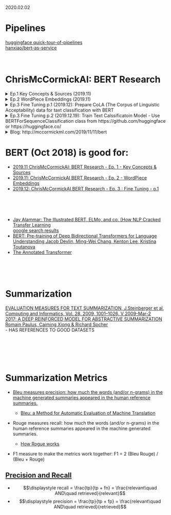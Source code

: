 2020.02.02

# Pipelines
[huggingface quick-tour-of-pipelines](https://github.com/huggingface/transformers#quick-tour-of-pipelines)<br>
[hanxiao/bert-as-service](https://github.com/hanxiao/bert-as-service)<br>
[]()<br>
[]()<br>


# ChrisMcCormickAI: BERT Research 
<details>
  <summary> Ep.1 Key Concepts & Sources (2019.11)<br>    </summary>
    - https://www.youtube.com/watch?v=FKlPCK1uFrc&list=PLam9sigHPGwOBuH4_4fr-XvDbe5uneaf6 <br>
    - BERT <- Transformer <- [LSTM w/ Attention] <- [Encoder/Decoder + Bi-LSTM] <- [RNN + LSTM]<br>
    - Bogus tasks: (1) Masked Language Model, (2) Next Sentence Prediction
</details>

<details>
  <summary> Ep.2 WordPiece Embeddings (2019.11)<br>    </summary>
    - https://www.youtube.com/watch?v=zJW57aCBCTk&list=PLam9sigHPGwOBuH4_4fr-XvDbe5uneaf6&index=2 <br>
    - BERT vocab sz = 30k, words are embedded into R^768<br>
    - Instead of working with sequence of words BERT works with sequence of embeddings.<br>
    - individual values inside feature vectors do not matter - relative proximity of vectors matters<br>
    - word piece model: (1) "embedding" = "em" "##bed" "##ding". BERT get 3 tokens (subwords) out of 1 word, (2)'kroxldyphivc' -> k-##ro-##x-##ld-##yp-##hi-##vc,  (3) bedding -> bed-##ding<br>
    - Vocab: 1=[PAD], 101=[UNK], 102=[CLS], 103=[SEP], 104=[MASK], 1000=!, 1001=\", 7607=##mus, 7613=1873<br>
</details>   
    
<details>
  <summary> Ep.3 Fine Tuning p.1 (2019.12): Prepare CoLA (The Corpus of Linguistic Acceptability) data for taxt classification with BERT    
    <br>    </summary>
    - https://www.youtube.com/watch?v=zJW57aCBCTk&list=PLam9sigHPGwOBuH4_4fr-XvDbe5uneaf6&index=3 <br>
    - Pros-0 of Fine Tuning: (1) Quick Development, (2) Less Data needed, (3) Better results <br>
    - Pros-1: Good for: Text Classification, Named Entoty Recognition (NER), POS Tagging, Question + Answering part of text <br>
    - Con-0: Not good for: Language modeling, Translation, Text generation<br>
    - Con-1: BERT is a very large model: 109M weights = 109*10^6*4(Bytes)/1024/1024 = 416 MBytes (Embedding layer: 24M weights, 12 layers of Transformers=12*7M=84M)<br>
    - Con-2: Slow to train, eg 10k sentence classifications with 4 epochs on GPU at colab takes ~ 10 mins <br>
    - Con-3: Slow inferencing - challenge for production deployment <br>
    - Con-4: Domain Specific Language <br>
    - code is from https://github.com/huggingface/transformers/blob/6695450a23545bc9d5416f39ab39609c7811c653/examples/text-classification/README.md <br>
    - TF2   code: https://github.com/huggingface/transformers/blob/master/examples/text-classification/run_tf_glue.py<br>
    - Torch code: https://github.com/huggingface/transformers/blob/master/examples/text-classification/run_glue.py<br>
    - CoLA DATA SET: https://nyu-mll.github.io/CoLA/<br>
    - Sec 3: TOKENIZE, FORMATTING (Special Tokens, Attention Mask), SEQUENCES->IDs, PADDING_n_TRUNCATING, ATTENTION_MASKS, 
  TRAIN_VALIDATION_SPLIT, CONVERT_2_PyTorch_DataType<br>
    - The ATTENTION_MASKS simply makes it explicit which tokens are actual words versus which are padding.<br>
</details>
    
<details>
  <summary> Ep.3 Fine Tuning p.2 (2019.12.19): Train Text Calssificatoin Model - Use BERTForSequenceClassification class from https://github.com/huggingface or https://huggingface.co/
    <br>    </summary>
    - VIDEO: https://www.youtube.com/watch?v=Hnvb9b7a_Ps <br>
    - CODE: https://colab.research.google.com/github/ftk1000/BERT_demos/blob/master/BERT_Fine_Tuning_Sentence_Classification.ipynb#scrollTo=GLs72DuMODJO<br>
    - Sec 3: TOKENIZE, FORMATTING (Special Tokens, Attention Mask), SEQUENCES->IDs, PADDING_n_TRUNCATING, ATTENTION_MASKS, TRAIN_VALIDATION_SPLIT, CONVERT_2_PyTorch_DataType<br>
    - Sec 4: BERTForSequenceClassification, OPTIMIZER n LearningRateScheduler, TrainingLoop<br>
    - model.train(), model.eval() sets flags<br>
    - model(..., labels) outputs LOSS, model(...) w/o labels outputs logits<br>
    - model() always returns a tuple [] : loss = output[0] <br>
    - loss.backward()   : calculates gradients <br>
</details>
    
<details>
  <summary> Blog: http://mccormickml.com/2019/11/11/bert <br>    </summary>
    - http://mccormickml.com/2019/11/11/bert-research-ep-1-key-concepts-and-sources/ <br>
    - BERT was trained on two “fake tasks”: “Masked Word Prediction” and “Next Sentence Prediction”. <br>
    - As a byproduct of learning to do these tasks, it develops the ability to make sense of human language. <br>
    - Once the training is finished, we strip off the final layer(s) of the model which were specific to the fake task, and then apply BERT to the tasks that we actually care about. <br>
    - coming up with these two “fake tasks” is the real innovation of BERT–otherwise it’s just a large stack of Transformers, which had already been around.<br>
    - another key contribution might be Google researchers having the text data, compute resources, and audacity to train such a huge model<br>
</details>
    


# BERT (Oct 2018) is good for: 
- [2019.11 ChrisMcCormickAI: BERT Research - Ep. 1 - Key Concepts & Sources](https://www.youtube.com/watch?v=FKlPCK1uFrc&list=PLam9sigHPGwOBuH4_4fr-XvDbe5uneaf6)<br>
- [2019.11: ChrisMcCormickAI BERT Research - Ep. 2 - WordPiece Embeddings](https://www.youtube.com/watch?v=zJW57aCBCTk&list=PLam9sigHPGwOBuH4_4fr-XvDbe5uneaf6&index=2)<br>
- [2019.12: ChrisMcCormickAI BERT Research - Ep. 3 : Fine Tuning - p.1](https://www.youtube.com/watch?v=x66kkDnbzi4&list=PLam9sigHPGwOBuH4_4fr-XvDbe5uneaf6&index=3)<br>

[]()<br>
[]()<br>
[]()<br>

    
- [Jay Alammar: The Illustrated BERT, ELMo, and co. (How NLP Cracked Transfer Learning](http://jalammar.github.io/illustrated-bert/)<br>
[google search results](https://www.google.com/search?q=BERT+and+other+transformers&rlz=1C1GCEA_enUS800US800&oq=bert&aqs=chrome.2.69i57j0j69i59j46l2j69i64l3.5639j0j7&sourceid=chrome&ie=UTF-8)<br>
- [BERT: Pre-training of Deep Bidirectional Transformers for Language Understanding
Jacob Devlin, Ming-Wei Chang, Kenton Lee, Kristina Toutanova](https://arxiv.org/abs/1810.04805)<br>
- [The Annotated Transformer](https://nlp.seas.harvard.edu/2018/04/03/attention.html)<br>


[]()<br>
[]()<br>
[]()<br>

# Summarization
[EVALUATION MEASURES FOR TEXT SUMMARIZATION, J.Steinberger et al, Computing and Informatics, Vol. 28, 2009, 1001–1026, V 2009-Mar-2 ](http://www.cai.sk/ojs/index.php/cai/article/viewFile/37/24)<br>
[2017: A DEEP REINFORCED MODEL FOR ABSTRACTIVE SUMMARIZATION Romain Paulus, Caiming Xiong & Richard Socher](https://arxiv.org/pdf/1705.04304.pdf)<br> 
          - HAS REFERENCES TO GOOD DATASETS
[]()<br>
[]()<br>
[]()<br>
[]()<br>
[]()<br>
[]()<br>

# Summarization Metrics

* [Bleu measures precision: how much the words (and/or n-grams) in the machine generated summaries appeared in the human reference summaries.](https://stackoverflow.com/questions/38045290/text-summarization-evaluation-bleu-vs-rouge)
   - [Bleu: a Method for Automatic Evaluation of Machine Translation](http://www1.cs.columbia.edu/nlp/sgd/bleu.pdf)

* Rouge measures recall: how much the words (and/or n-grams) in the human reference summaries appeared in the machine generated summaries.
  - [How Rogue works](http://text-analytics101.rxnlp.com/2017/01/how-rouge-works-for-evaluation-of.html)
* F1 measure to make the metrics work together: F1 = 2  (Bleu  Rouge) / (Bleu + Rouge)

## [Precision and Recall](https://en.wikipedia.org/wiki/Precision_and_recall)
   - $$\displaystyle  recall = \frac{tp}{tp + fn}  = \frac{relevant\quad AND\quad retrieved}{relevant}$$
   - $$\displaystyle  precision = \frac{tp}{tp + fp} = \frac{relevant\quad AND\quad retrieved}{retrieved}$$


